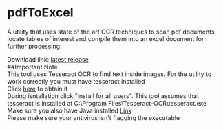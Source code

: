 # pdfToExcel  
  
A utility that uses state of the art OCR techniques to scan pdf documents, locate tables of interest and compile them into an excel document for further processing. 
  
Download link: [latest release](https://github.com/Tsidia/pdfToExcel/releases/tag/v1.0.0)  
##Important Note  
This tool uses Tesseract OCR to find text inside images. For the utility to work correctly you must have tesseract installed  
Click [here](https://github.com/UB-Mannheim/tesseract/wiki) to obtain it  
During isntallation click "install for all users". This tool assumes that tesseract is installed at C:\Program Files\Tesseract-OCR\tesseract.exe  
Make sure you also have Java installed [Link](https://www.java.com/download/ie_manual.jsp)  
Please make sure your antivirus isn't flagging the executable
